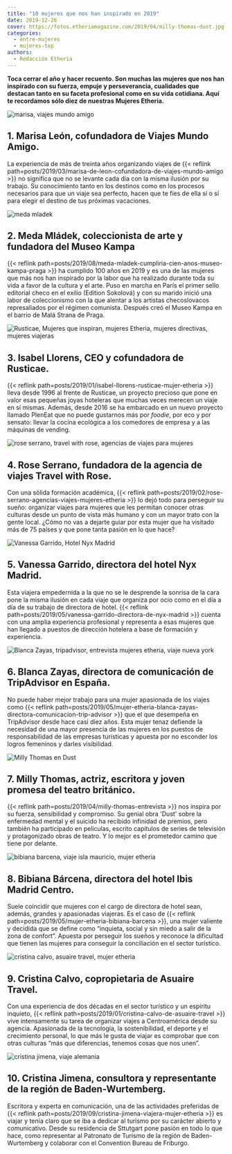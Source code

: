 ```yaml
---
title: "10 mujeres que nos han inspirado en 2019"
date: 2019-12-26
cover: https://fotos.etheriamagazine.com/2019/04/milly-thomas-dust.jpg
categories: 
  - entre-mujeres
  - mujeres-top
authors: 
  - Redacción Etheria
---
```


**Toca cerrar el año y hacer recuento. Son muchas las mujeres que nos han inspirado con 
su fuerza, empuje y perseverancia, cualidades que destacan tanto en su faceta 
profesional como en su vida cotidiana. Aquí te recordamos sólo diez de nuestras Mujeres 
Etheria.** 

![marisa, viajes mundo amigo](https://fotos.etheriamagazine.com/2019/03/marisa-viajes-mundo-amigo.jpg "Marisa León de Viajes Mundo Amigo.")

## 1\. Marisa León, cofundadora de Viajes Mundo Amigo.

La experiencia de más de treinta años organizando viajes de {{< reflink 
path=posts/2019/03/marisa-de-leon-cofundadora-de-viajes-mundo-amigo >}} no significa que 
no se levante cada día con la misma ilusión por su trabajo. Su conocimiento tanto en los 
destinos como en los procesos necesarios para que un viaje sea perfecto, hacen que te 
fíes de ella sí o sí para elegir el destino de tus próximas vacaciones. 

![meda mladek](https://fotos.etheriamagazine.com/2019/08/meda-mladek-apertura.jpg "Meda Mládek, colecionista de arte, mecenas y fundadora del Museo Kampa")

## 2\. Meda Mládek, coleccionista de arte y fundadora del Museo Kampa

{{< reflink path=posts/2019/08/meda-mladek-cumpliria-cien-anos-museo-kampa-praga >}} ha 
cumplido 100 años en 2019 y es una de las mujeres que más nos han inspirado por la labor 
que ha realizado durante toda su vida a favor de la cultura y el arte. Puso en marcha en 
París el primer sello editorial checo en el exilio (Edition Sokolová) y con su marido 
inició una labor de coleccionismo con la que alentar a los artistas checoslovacos 
represaliados por el régimen comunista. Después creó el Museo Kampa en el barrio de Malá 
Strana de Praga. 

![Rusticae, Mujeres que inspiran, mujeres Etheria, mujeres directivas, mujeres viajeras](https://fotos.etheriamagazine.com/2019/01/Isabel-Llorens-Grecia.jpg "Isabel Llorens, cofundadora de Rusticae.")

## 3\. Isabel Llorens, CEO y cofundadora de Rusticae.

{{< reflink path=posts/2019/01/isabel-llorens-rusticae-mujer-etheria >}} lleva desde 
1996 al frente de Rusticae, un proyecto precioso que pone en valor esas pequeñas joyas 
hoteleras que muchas veces merecen un viaje en sí mismas. Además, desde 2016 se ha 
embarcado en un nuevo proyecto llamado PlenEat que no puede gustarnos más por _foodie_, 
por eco y por sensato: llevar la cocina ecológica a los comedores de empresa y a las 
máquinas de vending. 

![rose serrano, travel with rose, agencias de viajes para mujeres](https://fotos.etheriamagazine.com/2019/02/travel-with-rose-china.jpg "Rose Serrano en China.")

## 4\. Rose Serrano, fundadora de la agencia de viajes Travel with Rose.

Con una sólida formación académica, {{< reflink 
path=posts/2019/02/rose-serrano-agencias-viajes-mujeres-etheria >}} lo dejó todo para 
perseguir su sueño: organizar viajes para mujeres que les permitan conocer otras 
culturas desde un punto de vista más humano y con un mayor trato con la gente local. 
¿Cómo no vas a dejarte guiar por esta mujer que ha visitado más de 75 países y que pone 
tanta pasión en lo que hace? 

![Vanessa Garrido, Hotel Nyx Madrid](https://fotos.etheriamagazine.com/2019/05/Vanessa-Garrido-Hotel-Nyx-Madrid-3.jpg "Vanessa Garrido en el Hotel Nyx de Madrid.")

## 5\. Vanessa Garrido, directora del hotel Nyx Madrid.

Esta viajera empedernida a la que no se le desprende la sonrisa de la cara pone la misma 
ilusión en cada viaje que organiza por ocio como en el día a día de su trabajo de 
directora de hotel. {{< reflink 
path=posts/2019/05/vanessa-garrido-directora-de-nyx-madrid >}} cuenta con una amplia 
experiencia profesional y representa a esas mujeres que han llegado a puestos de 
dirección hotelera a base de formación y experiencia. 

![Blanca Zayas, tripadvisor, entrevista mujeres etheria, viaje nueva york](https://fotos.etheriamagazine.com/2019/05/blanca-zayas-apertura.jpg "Blanca Zayas en Nueva York.")

## 6\. Blanca Zayas, directora de comunicación de TripAdvisor en España.

No puede haber mejor trabajo para una mujer apasionada de los viajes como {{< reflink 
path=posts/2019/05/mujer-etheria-blanca-zayas-directora-comunicacion-trip-advisor >}} 
que el que desempeña en TripAdvisor desde hace casi diez años. Esta mujer tenaz defiende 
la necesidad de una mayor presencia de las mujeres en los puestos de responsabilidad de 
las empresas turísticas y apuesta por no esconder los logros femeninos y darles 
visibilidad. 

![Milly Thomas en Dust](https://fotos.etheriamagazine.com/2019/04/milly-thomas-dust.jpg "Milly Thomas en Dust, Soho Theatre-Londres. © The Other Richard")

## 7\. Milly Thomas, actriz, escritora y joven promesa del teatro británico.

{{< reflink path=posts/2019/04/milly-thomas-entrevista >}} nos inspira por su fuerza, 
sensibilidad y compromiso. Su genial obra 'Dust' sobre la enfermedad mental y el suicido 
ha recibido infinidad de premios, pero también ha participado en películas, escrito 
capítulos de series de televisión y protagonizado obras de teatro. Y lo mejor es el 
prometedor camino que tiene por delante. 

![bibiana barcena, viaje isla mauricio, mujer etheria](https://fotos.etheriamagazine.com/2019/05/Bibiana-Barcena-pointe-esny-mauritius.jpg "Viaje a Isla Mauricio de Bibiana Barcena.")

## 8\. Bibiana Bárcena, directora del hotel Ibis Madrid Centro.

Suele coincidir que mujeres con el cargo de directora de hotel sean, además, grandes y 
apasionadas viajeras. Es el caso de {{< reflink 
path=posts/2019/05/mujer-etheria-bibiana-barcena >}}, una mujer valiente y decidida que 
se define como “inquieta, social y sin miedo a salir de la zona de confort”. Apuesta por 
perseguir los sueños y reconoce la dificultad que tienen las mujeres para conseguir la 
conciliación en el sector turístico. 

![cristina calvo, asuaire travel, mujer etheria](https://fotos.etheriamagazine.com/2019/01/cristina-calvo-mujer-etheria.jpeg "Cristina Calvo de Asuaire Travel.")

## 9\. Cristina Calvo, copropietaria de Asuaire Travel.

Con una experiencia de dos décadas en el sector turístico y un espíritu inquieto, {{< 
reflink path=posts/2019/01/cristina-calvo-de-asuaire-travel >}} vive intensamente su 
tarea de organizar viajes a Centroamérica desde su agencia. Apasionada de la tecnología, 
la sostenibilidad, el deporte y el crecimiento personal, lo que más le gusta de viajar 
es comprobar que con otras culturas “más que diferencias, tenemos cosas que nos unen”. 

![cristina jimena, viaje alemania](https://fotos.etheriamagazine.com/2019/08/2-cristina-jimena-heidelberg.jpg "Cristina Jiménez en Heidelberg (Alemania).")

## 10\. Cristina Jimena, consultora y representante de la región de Baden-Wurtemberg.

Escritora y experta en comunicación, una de las actividades preferidas de {{< reflink 
path=posts/2019/09/cristina-jimena-viajera-mujer-etheria >}} es viajar y tenía claro que 
se iba a dedicar al turismo por su carácter abierto y comunicativo. Desde su residencia 
de Sttutgart pone pasión en todo lo que hace, como representar al Patronato de Turismo 
de la región de Baden-Wurtemberg y colaborar con el Convention Bureau de Friburgo.
